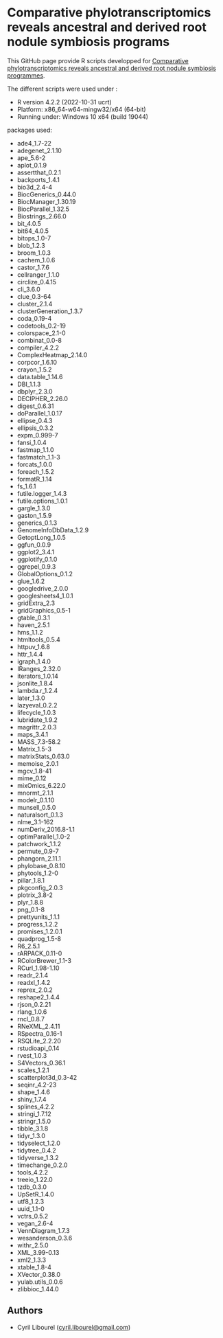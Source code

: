 # Comparative phylotranscriptomics reveals ancestral and derived root nodule symbiosis programs

This GitHub page provide R scripts developped for [Comparative phylotranscriptomics reveals ancestral and derived root nodule symbiosis programmes](https://www.nature.com/articles/s41477-023-01441-w).

The different scripts were used under :

- R version 4.2.2 (2022-10-31 ucrt)
- Platform: x86_64-w64-mingw32/x64 (64-bit)
- Running under: Windows 10 x64 (build 19044)

packages used:
- ade4_1.7-22
- adegenet_2.1.10
- ape_5.6-2
- aplot_0.1.9
- assertthat_0.2.1
- backports_1.4.1
- bio3d_2.4-4
- BiocGenerics_0.44.0
- BiocManager_1.30.19
- BiocParallel_1.32.5
- Biostrings_2.66.0
- bit_4.0.5
- bit64_4.0.5
- bitops_1.0-7
- blob_1.2.3
- broom_1.0.3
- cachem_1.0.6
- castor_1.7.6
- cellranger_1.1.0
- circlize_0.4.15
- cli_3.6.0
- clue_0.3-64
- cluster_2.1.4
- clusterGeneration_1.3.7
- coda_0.19-4
- codetools_0.2-19
- colorspace_2.1-0
- combinat_0.0-8
- compiler_4.2.2
- ComplexHeatmap_2.14.0
- corpcor_1.6.10
- crayon_1.5.2
- data.table_1.14.6
- DBI_1.1.3
- dbplyr_2.3.0
- DECIPHER_2.26.0
- digest_0.6.31
- doParallel_1.0.17
- ellipse_0.4.3
- ellipsis_0.3.2
- expm_0.999-7
- fansi_1.0.4
- fastmap_1.1.0
- fastmatch_1.1-3
- forcats_1.0.0
- foreach_1.5.2
- formatR_1.14
- fs_1.6.1
- futile.logger_1.4.3
- futile.options_1.0.1
- gargle_1.3.0
- gaston_1.5.9
- generics_0.1.3
- GenomeInfoDbData_1.2.9
- GetoptLong_1.0.5
- ggfun_0.0.9
- ggplot2_3.4.1
- ggplotify_0.1.0
- ggrepel_0.9.3
- GlobalOptions_0.1.2
- glue_1.6.2
- googledrive_2.0.0
- googlesheets4_1.0.1
- gridExtra_2.3
- gridGraphics_0.5-1
- gtable_0.3.1
- haven_2.5.1
- hms_1.1.2
- htmltools_0.5.4
- httpuv_1.6.8
- httr_1.4.4
- igraph_1.4.0
- IRanges_2.32.0
- iterators_1.0.14
- jsonlite_1.8.4
- lambda.r_1.2.4
- later_1.3.0
- lazyeval_0.2.2
- lifecycle_1.0.3
- lubridate_1.9.2
- magrittr_2.0.3
- maps_3.4.1
- MASS_7.3-58.2
- Matrix_1.5-3
- matrixStats_0.63.0
- memoise_2.0.1
- mgcv_1.8-41
- mime_0.12
- mixOmics_6.22.0
- mnormt_2.1.1
- modelr_0.1.10
- munsell_0.5.0
- naturalsort_0.1.3
- nlme_3.1-162
- numDeriv_2016.8-1.1
- optimParallel_1.0-2
- patchwork_1.1.2
- permute_0.9-7
- phangorn_2.11.1
- phylobase_0.8.10
- phytools_1.2-0
- pillar_1.8.1
- pkgconfig_2.0.3
- plotrix_3.8-2
- plyr_1.8.8
- png_0.1-8
- prettyunits_1.1.1
- progress_1.2.2
- promises_1.2.0.1
- quadprog_1.5-8
- R6_2.5.1
- rARPACK_0.11-0
- RColorBrewer_1.1-3
- RCurl_1.98-1.10
- readr_2.1.4
- readxl_1.4.2
- reprex_2.0.2
- reshape2_1.4.4
- rjson_0.2.21
- rlang_1.0.6
- rncl_0.8.7
- RNeXML_2.4.11
- RSpectra_0.16-1
- RSQLite_2.2.20
- rstudioapi_0.14
- rvest_1.0.3
- S4Vectors_0.36.1
- scales_1.2.1
- scatterplot3d_0.3-42
- seqinr_4.2-23
- shape_1.4.6
- shiny_1.7.4
- splines_4.2.2
- stringi_1.7.12
- stringr_1.5.0
- tibble_3.1.8
- tidyr_1.3.0
- tidyselect_1.2.0
- tidytree_0.4.2
- tidyverse_1.3.2
- timechange_0.2.0
- tools_4.2.2
- treeio_1.22.0
- tzdb_0.3.0
- UpSetR_1.4.0
- utf8_1.2.3
- uuid_1.1-0
- vctrs_0.5.2
- vegan_2.6-4
- VennDiagram_1.7.3
- wesanderson_0.3.6
- withr_2.5.0
- XML_3.99-0.13
- xml2_1.3.3
- xtable_1.8-4
- XVector_0.38.0
- yulab.utils_0.0.6
- zlibbioc_1.44.0


## **Authors** ##

- Cyril Libourel (cyril.libourel@gmail.com)
